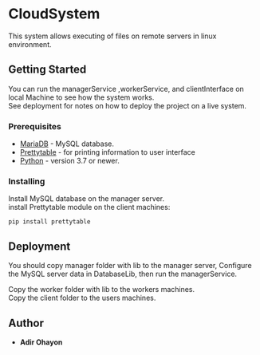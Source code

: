 # CloudSystem
This system allows executing of files on remote servers in linux environment.

## Getting Started
You can run the managerService ,workerService, and clientInterface on local Machine to see how the system works.  
See deployment for notes on how to deploy the project on a live system.

### Prerequisites
* [MariaDB] - MySQL database.
* [Prettytable] - for printing information to user interface
* [Python] - version 3.7 or newer.

### Installing
Install MySQL database on the manager server.  
install Prettytable module on the client machines:
```
pip install prettytable
```

## Deployment

You should copy manager folder with lib to the manager server, 
Configure the MySQL server data in DatabaseLib, then run the managerService.  

Copy the worker folder with lib to the workers machines.  
Copy the client folder to the users machines.  

## Author
* **Adir Ohayon** 

[MariaDB]: <https://downloads.mariadb.org/>
[Prettytable]: <http://zetcode.com/python/prettytable/>
[Python]: <https://www.python.org/>

